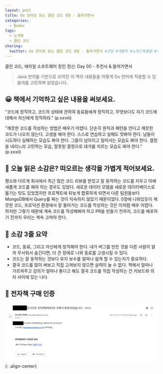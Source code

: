 ```yaml
---
layout: post
title: Go 언어로 읽는 클린 코드 0장 - 들어가면서
categories:
  - Books
tags:
  - 노개북
  - 클린 코드
sharing:
  twitter: Go 언어로 읽는 클린 코드 0장 - 들어가면서 #코딩 #개발자 #노마드북클럽 #노개북
---
```


클린 코드, 애자일 소프트웨어 장인 정신: Day 00 - 추천사 & 들어가면서

> Java 언어를 기반으로 쓰여진 이 책의 내용들을 어떻게 Go 언어에 적용할 수 있을까를 고민하며 읽었습니다.

## 😀 책에서 기억하고 싶은 내용을 써보세요.

"코드에 정직하고, 코드의 상태에 관하여 동료들에게 정직하고, 무엇보다도 자기 코드에 대해서 자신에게 정직하라." (p.xxviii)

"깨끗한 코드를 작성하는 방법은 배우기 어렵다. 단순히 원칙과 패턴을 안다고 깨끗한 코드가 나오지 않는다. 고생을 해야 한다. 스스로 연습하고 실패도 맛봐야 한다. 남들이 시도하다 실패하는 모습도 봐야 한다. 그들이 넘어지고 일어서는 모습도 봐야 한다. 결정을 내리느라 고민하는 모습, 잘못된 결정으로 대가를 치르는 모습도 봐야 한다." (p.xxxii)

## 🤔 오늘 읽은 소감은? 떠오르는 생각을 가볍게 적어보세요.

평소와 다르게 회사에서 최근 많은 코드 리뷰를 받았고 잘 동작하는 코드를 지우고 아예 새롭게 코드를 짜야 하는 경우도 있었다. 새로운 데이터 모델을 새로운 데이터베이스로 옮기는 탓도 있었겠지만 프로젝트에 뒤늦게 합류하게 되면서 다른 팀원들보다 MongoDB에서 Query를 짜는 것이 익숙하지 않았기 때문이었다. 0장에 나와있듯이 깨끗한 코드, 프로덕션 환경에서 잘 돌아가는 코드를 작성하는 것은 이처럼 매우 어렵다. 하지만 그렇기 때문에 계속 코드를 작성해봐야 하고 PR을 만들기 전까지, 코드를 배포하기 전까지 우리는 계속 고쳐야 한다. 

## 👀 소감 3줄 요약

- 코드, 동료, 그리고 자신에게 정직해야 한다. 내가 버그를 만든 것을 다른 사람이 알까 무서워서 숨긴다면, 더 큰 장애로 나와 동료를 고생시킬 수 있다.
- 코드는 잘 동작하는 것보다 유지 보수를 얼마나 쉽게 할 수 있는지가 중요하다.
- 결국 코드를 많이 써보고 직접 고쳐보지 않으면 실력이 늘 수 없다. 책에서 얼마나 가르쳐주고 강의가 얼마나 좋다고 해도 결국 코드를 직접 작성하는 건 키보드와 의자 사이에 있는 나다.

## 📖 전자책 구매 인증

![insight-book-receipt](/assets/images/insight-book-receipt.png){: .align-center}
